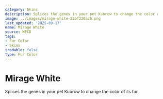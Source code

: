```yaml
---
category: Skins
description: Splices the genes in your pet Kubrow to change the color of its fur.
image: ../images/mirage-white-22bf220a2b.png
last_updated: '2025-09-17'
name: Mirage White
source: WFCD
tags:
- Fur Color
- Skins
tradable: false
type: Fur Color
---
```


# Mirage White

Splices the genes in your pet Kubrow to change the color of its fur.

